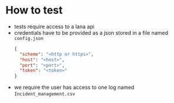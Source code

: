 # How to test

* tests require access to a lana api
* credentials have to be provided as a json stored in a file named `config.json` 
    ```json
    {
      "scheme": "<http or https>",
      "host": "<host>",
      "port": "<port>",
      "token": "<token>"
    }
    ```
 * we require the user has access to one log named `Incident_management.csv`
 
